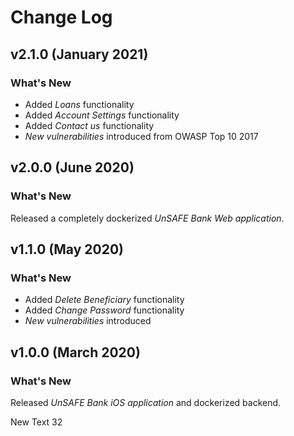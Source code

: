 # Change Log

## v2.1.0 (January 2021)

### What's New

- Added _Loans_ functionality
- Added _Account Settings_ functionality
- Added _Contact us_ functionality
- _New vulnerabilities_ introduced from OWASP Top 10 2017

## v2.0.0 (June 2020)

### What's New

Released a completely dockerized _UnSAFE Bank Web application_.

## v1.1.0 (May 2020)

### What's New

- Added _Delete Beneficiary_ functionality
- Added _Change Password_ functionality
- _New vulnerabilities_ introduced

## v1.0.0 (March 2020)

### What's New

Released _UnSAFE Bank iOS application_ and dockerized backend.

New Text 32
